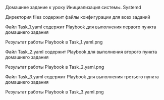 Домашнее задание к уроку Инициализация системы. Systemd 

 Директория files содержит файлы конфигурации для всех заданий

 Файл Task_1.yaml содержит Playbook для выполнения первого пункта домашнего задания 
 
 Результат работы Playbook в Task_1.yaml.png
 
 Файл Task_2.yaml содержит Playbook для выполнения второго пункта домашнего задания 
 
 Результат работы Playbook в Task_2.yaml.png
 
 Файл Task_3.yaml содержит Playbook для выполнения третьего пункта домашнего задания 
 
 Результат работы Playbook в Task_3.yaml.png
